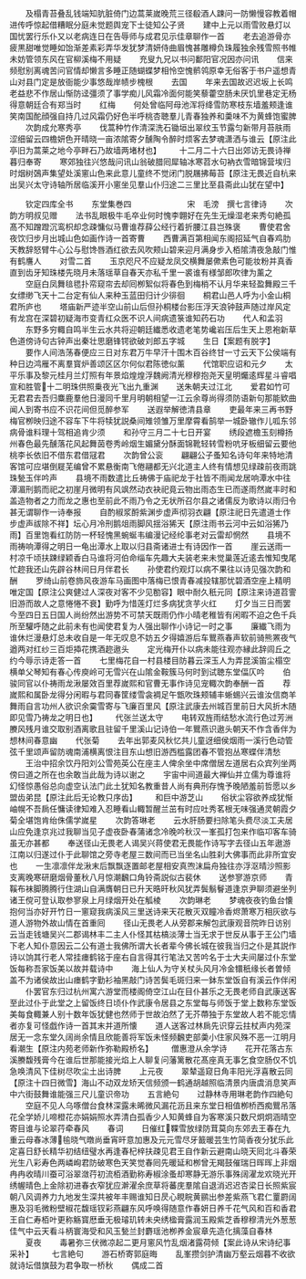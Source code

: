 <!-- { "loadSidebar": true } -->
　　及榻青苔叠乱钱端知肮脏倚门边蒿莱嵗晚荒三径殽酒人踈问一防懒慢容教着帽进传呼惊起借糟眠分庭未觉题舆宠下士徒知公子贤
　　建中上元以雨雪败悬灯以国忧罢行乐仆又以老病连日在告辱师与成君见示佳章聊作一首
　　老去追游骨亦疲黒甜唯觉睡如饴渐差素彩弄华发犹梦清妍侍曲眉愧甚雕樽负珠履独余残雪照书帷未妨管领东风在官柳溪梅不用疑
　　充叟九兄以书问鄱阳官况因亦问讯
　　信来频慰别离魂苦问官情却懒言多睡正随蝴蝶梦相怜空愧鹡鸰原幸无俗客于书户遥想青山对县门定是放衙能少事悠哉岸帻步槐根
　　去国
　　年来去国故迟迟坂上长鸣老益悲不作居山惭防迳彊须了事学痴儿风霜冷面何能笑藜藿空肠未厌饥里巷定无杨得意朝廷合有郑当时
　　红梅
　　何处曾临阿母池浑将绛雪防寒枝东墙羞颊逢谁笑南国酡顔强自持几过风霜仍好色半呼桃杏聴羣儿青春独养和羮味不为黄蜂饱蜜脾
　　次韵成允寒秀亭
　　伐蒿种竹作清深洗石锄垣出翠纹玉节露匀新带月苔肤雨涩细留云四檐妍色开晴晓一亩浓隂寄夕醺陶令醉时烦客去梦魂潇洒与谁云【原注此亭旧为蒿莱之地今亭畔石乃故墙两堵材也】
　　十二月二十六日出郊访无畏诗禅暮归奉寄
　　寒郊独往兴悠哉问讯山翁破腊囘犀轴冰寒苕水句衲衣雪暗锦营埃归时烟树鵶声集望处溪窻山色来此意儿童终不觉闭门脱屩拂莓苔【原注无畏近自杭来出吴兴太守诗轴所居临溪开小窻坐见羣山仆归途二三里比至县斋此山犹在望中】














　　钦定四库全书
　　东堂集巻四　　　　　　　宋　毛滂　撰七言律诗
　　次韵方明叔见赠
　　法书乱眼极牛毛卒业何时愧李翺好在先生无燥湿老来秀句絶孤髙不知蹭蹬沉鸾枳却念疎慵似马曹谁荐薛公经行着折腰江县岂殊褒
　　曹使君舍夜饮归步月出城山色如画作诗一首寄曹
　　西曹满百第相闻东阁招延气自春鸡肋天教辞怒臂牛心公与慰馋唇酒红欲去风吹颊山碧来迎月满身步入栢隂清夜急敲门惟有鹤譍人
　　对雪二首
　　玉京咫尺不应疑龙凤交横舞屡僛素色可能妆粉并真香直到齿牙知珠楼先晓月未落瑶草自春天亦私千里一裘谁有様邹郎吹律为薰之
　　空庭白凤舞毰毸扑帟窥帘去却囘栁絮似将春色到梅梢不认月华来轻盈舞殿三千女缥缈飞天十二台定有仙人来种玉蓝田归计少徘徊
　　桐君山邑人呼为小金山桐君所庐也
　　塔庙新严迹半空山前山后但孙桐楼台影压浮天浪钟鼓声随过岸风定有龙宫在深碧初疑海市变青红众医不识人间病遗箓谁知药石功
　　代人和孟羽
　　东野多穷輙自鸣半生云水共将迎朝廷纎悉收遗老笔势巉岩压后生天上恩袍新草色道傍诗句古钟声出秦壮思磨锋锷欲破刘郎五字城
　　生日【案题有脱字】
　　要作人间浩荡春便应三日对东君万牛早汗十围木百谷终甘一寸云天下公侯端有种日边鸿雁不离羣寳炉善颂区区尔何似君陈徳似薰
　　代馆职应诏和元夕
　　太平乐事及黎元桂月兰灯照有年景焰煌煌浮魏阙清光穆穆抱尧天皇明爥逺辉星斗睿唱宣和胜管十二明珠供照乗夜光飞出九重渊
　　送朱朝夫过江北
　　爱君如竹可无君君去吾归麋鹿羣他日漫同千里月明朝相望一江云余尊尚得须防语新句那能欵曲闻人到寄书应不识花间但觅醉参军
　　送遐举解徳清县章
　　吏最年来三再书野梅官栁映归途不容车下牛将犊犹説桑间雉领雏万里摩霄看鹄举一城卧辙作儿呱东邻病骨谁料理十驾相追肯少须
　　和孙守三月二十七日开宴
　　绣段遮檐玉刻樽扬州春色最先醺落花风起舞茵卷秀岭烟生媚黛分酥面锦靴轻转雪粉吭牙板细留云要他桃李长依旧不借东君借冦君
　　次韵曾公衮
　　翩翩公子蚤知名诗句年来特地清客馆可应堪倒屣芜编曾不累悬衡南飞倦翮都无兴北道主人终有情想见绿疎前夜雨跳珠甃玉伴吟声
　　县境不雨数遣比丘祷佛于庙祀龙于社皆不雨闻龙居响潭水中往潭湄刑鹅而祀之初崖月微明有风飒然动衣袂祀竟云物出雨态生已而遂雨然嵗丰时和盖造物者之力而龙之惠也至前此不雨乃令之无状所召尔县之诸儒反为歌诗以雨归令甚无谓聊作一诗奉报
　　自酌椒浆酹紫渊步虚声彻羽衣翩【原注祀日先遣道士作步虚声祓除不祥】坛心月冷刑鹅俎雨脚风揺浴狶天【原注雨书云河中云如浴狶乃雨】百里饱看红防防一杯轻愧黑蜿蜒韦编漫记经纶事老对云雷却惘然
　　县境不雨祷响潭得之明日一龟出潭水上取以归县斋诸进士有诗因作一首
　　崖云送雨一村凉千顷扶踈绿颖香白马谁将河伯命缁车先趣大夫装老来未觉巢莲近逺去惟知曳尾忙趂我还山先辟谷林间日月伴君长
　　孙使君约观灯以病不果往以诗见强次韵和酬
　　罗绮山前卷斾风夜游车马画图中落梅已恨青春减投辖那忧碧酒空座上精明唯定国【原注公爽健过人深夜对客不少见勌容】眼中耐久秖元同【原注来诗道苕霅旧游而故人之意惓惓不衰】勤呼为惜莲灯烂多病犹贪芋火红
　　灯夕当三日而罢今至四日五日国人尚纷然出游势不可禁天既雨仍作小晴老稚皆有闲暇不迫之色千兵所至驩呼随之此前未有也闻使君复为人强出聊作小诗记一时之事
　　廉纎飞雨为谁休烂漫悬灯总未收自是一年无叹息不妨五夕得嬉游后车鸎燕春声软前骑熊罴夜气遒两对红纱三百炬揷花携酒趂遨头
　　定光梅开仆以病未能往观亦縁此辞闾丘之约今辱示诗走答一首
　　七里梅花自一村县楼目防暮云深玉人为弄昆溪笛尘榻空横单父琴知有春心传庾岭可无雪兴在山隂金鞍簇马何时到试聴东堂偪仄吟
　　伯骏同官以仆祷雨龙湫屡效百里荐嵗熙和官曹无事作诗见宠輙次韵奉酬一首
　　荐嵗熙和属卧龙得分闲暇与君同春筐缕雪衾裯足午甑吹珠颊辅丰蜥蜴兴云谁汝信商羊舞雨自言功州人欲识余霙雪寄与飞廉百里风【原注武康去州城百里前日大风折木随即见雪乃祷龙之明日也】
　　代张兰送太守
　　电转双旌雨结愁水流行色过芳洲賸风残月谁交取别酒离歌且驻留千里溪山记诗伯一年鸎燕识遨头朝天不作含香伴为想林间春意幽
　　代张菊
　　去年出郭麦风秋忆共儿童迓细侯烟雨一溪行色动管弦千里颂声留防魂南浦横离恨注目东山想旧游西槛露团春不管抱丛寒蝶伴清愁
　　王治中招余饮丹阳刘公雪苑英公在座主人俾余坐中席僧居左道居右众宾列坐两傍曰道之所在也余敢当此哉为诗以谢之
　　宇宙中间道最大禅仙并立儒为尊谁将幻怪惊愚俗总向虚空认法门此土犹知名教重昔人尚有典刑存愧予晚陋羞前哲愿以乡盟齿弟昆【原注此后无论教只序齿】
　　和巨中游芝山
　　俗状尘容欲养成犹惭岫幌不吾扄任慵读律知难入忍睡看山輙暂醒兰茁有时应吐秀茗根无味强通灵朝霞夕菊全堪饱肯绐侏儒学嵗星
　　次韵答琳老
　　云水肝肠要扫除笔头费尽淡工夫居山应免逢京兆过我聊当见子虚夜卧春蒲诸念冷晚吟秋汉一峯孤打包来作临卭客车骑虽无亦甚都
　　奉送径山无畏老人谒吴兴蒋使君无畏能作诗写字去径山五年遨游江南以归遂过仆于此聊馆之旁寺老屋三数间而已当坐名山胜刹大佛事而此非所宜安也
　　一生凛凛伴龙湫末后飘飘逐置邮老屋相安真喣沫扁舟独往亦浮沤晴沙照影支离晚寒研磨烟骨董秋八月惊潮飜口角铃斋説似古裴休
　　送参寥游京师
　　青鞵布袜脚腾腾行住湖山自满膺朝日已升天晧旰秋风犹弄鬓鬅鬙道逢京尹聊须避坐列诸王傥可登认取参寥泉上月绿烟开处在觚棱
　　次韵琳老
　　梦魂夜夜钓鱼台懐抱何当亦好开竹日一窻窥我病溪风三里送诗来天花散灭双瞳冷香烬萧寒万相灰欲与道人游物外故山情在首重囘
　　径山无畏老人从旁郡来解包武康观音院昨日访别云当走钱塘吴兴二郡谒林丰二主人仆怪其枯槁淡薄士当无求于世反从事于王公门墙下老人知仆意因云二公有道士我佛所谓大长者辈今佛长城在彼我当归之仆是其説作诗以饷其行老人常挂瘗鹤铭于座右自言得其行笔法又苦吟名于士大夫间屡过仆东堂饭每称吾家饭美以故并载诗中
　　海上仙人为守关杖头风月冷金镮秖缘长者曽倾盖不为诸侯故出山瘗鹤字勤衫袖黑敲门诗苦鬓毛斑归来一鉢东堂饭自有溪云作伴闲
　　仆罢官东归过杭州寓六游堂而楼阁倚空江山在目仆甚乐之无畏老师自武康送客至此过仆于此堂之上留饭终日顷仆作武康令居县之东堂每与师饭于堂上数称东堂饭美每食輙兼人别十数年饭犹健也然师于世故泊然了无芥蔕独于东堂故人若不能忘情者亦复可怪戯作诗一首其末并道所懐
　　道人送客过林扄先识穿云拄杖声内苑深居无一念东堂久阔尚余情且欣能善将军饭未怪频飜吏部羮小住家风殊不恶一江明月看潮生【原注内苑老师新作弥勒殿桥名】
　　僧惠澄从余学诗
　　花开花落古东溪賸馥残膏今在谁后世那能接光焰上人聊复问藩篱散花髙座真无事乞食空肠仅不饥急唤清风下佳树尽吹尘土出诗脾
　　上元夜
　　翠辇遥窥日角丰阳光浮喜散云同【原注十四日微雪】海山不动双龙矫天信频颁一鹤通胡越照临清景内唐虞消息笑声中六街鼓舞谁能强三尺儿童识帝功
　　五言絶句
　　过静林寺用琳老韵作四絶句
　　空庭不见人乌啄僧台食林深露未晞微风漏花沥且来东堂日相值栁桥西痴鸎吊落花全学娇儿啼橙花亦娟娟照水弄清白孤香少人知黄蜂自为客寒溪只数尺炯炯涵晴空寄目谁与论翠荇牵春风
　　春词
　　日催红鞢雪放绿防茸莫向东郊去王春在九重云母春冰薄毺晓气暾尚垂宵旰意加惠及元元雪尽牙籖暖芸生竹简香夜分犹乐此定喜日舒长精华初结纽璧水再逢春杞梓扶疎见君王自作新云避南山晓天囘北斗春荣光生八彩寿色两嶙峋君防破寒色天笑觉春囘先暖延和栁曾无羯鼓催瑞日晖晖上非烟冉冉收晴川蚕可浴翠潋荇初流栢酒勤称寿椒涂蚤却寒静无游乐事殊阔濯龙欢晓光开绣幄晴色上金除初进春衣窄犹应澣濯余庶草将蕃庑羣隂自退消迟迟杏梁日长照紫宸朝八风调养力九地发生深共被年丰赐谁知日昃心睍睆黄鹂出参差紫燕飞君仁罿罻阔惠及羽毛微粉壁椒花馥瑶钗彩燕翩东风呼唤得随意作春妍日养千花气风和百和香君王自仁寿栢叶更称觞寳厯垂无极璿玑转未央绣楹膏露润玉殿紫芝香穆穆清光外葱葱佳气中云天看斗柄寰海受和风玉甃兰封麝瑶池栁养金宸章先造化摛藻自春林
　　夏夜
　　毒暑弥三伏微凉起二更月窻风竹乱烟渚露荷倾【案此诗从宋诗纪事采补】
　　七言絶句
　　游石桥寄郭庭晦
　　乱峯攒剑护清幽万壑云烟暮不收欲就诗坛借旗鼓为君争取一桥秋
　　偶成二首
